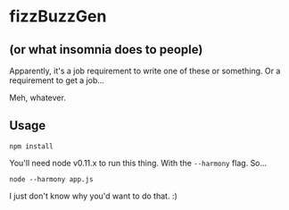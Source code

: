 # fizzBuzzGen
## (or what insomnia does to people)

Apparently, it's a job requirement to write one of these or something. Or a requirement to get a job...

Meh, whatever.

## Usage

`npm install`

You'll need node v0.11.x to run this thing. With the `--harmony` flag. So...

`node --harmony app.js`

I just don't know why you'd want to do that. :)
